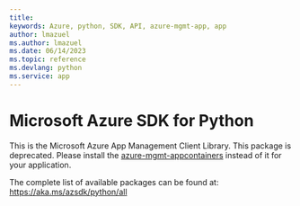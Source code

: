 ```yaml
---
title: 
keywords: Azure, python, SDK, API, azure-mgmt-app, app
author: lmazuel
ms.author: lmazuel
ms.date: 06/14/2023
ms.topic: reference
ms.devlang: python
ms.service: app
---
```

# Microsoft Azure SDK for Python

This is the Microsoft Azure App Management Client Library.
This package is deprecated. Please install the [azure-mgmt-appcontainers](https://pypi.org/project/azure-mgmt-appcontainers/) instead of it for your application.

The complete list of available packages can be found at: https://aka.ms/azsdk/python/all

